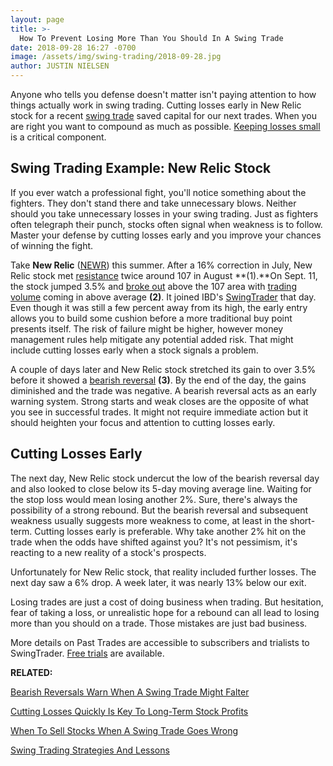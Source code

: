 ```yaml
---
layout: page
title: >-
  How To Prevent Losing More Than You Should In A Swing Trade
date: 2018-09-28 16:27 -0700
image: /assets/img/swing-trading/2018-09-28.jpg
author: JUSTIN NIELSEN
---
```






Anyone who tells you defense doesn't matter isn't paying attention to how things actually work in swing trading. Cutting losses early in New Relic stock for a recent [swing trade](https://www.investors.com/ibd-university/swing-trading/) saved capital for our next trades. When you are right you want to compound as much as possible. [Keeping losses small](https://www.investors.com/research/swing-trading/cutting-losses-is-key-to-long-term-stock-profits/) is a critical component.




Swing Trading Example: New Relic Stock
--------------------------------------


If you ever watch a professional fight, you'll notice something about the fighters. They don't stand there and take unnecessary blows. Neither should you take unnecessary losses in your swing trading. Just as fighters often telegraph their punch, stocks often signal when weakness is to follow. Master your defense by cutting losses early and you improve your chances of winning the fight.


Take **New Relic** ([NEWR](https://research.investors.com/quote.aspx?symbol=NEWR)) this summer. After a 16% correction in July, New Relic stock met [resistance](https://www.investors.com/research/swing-trading/villains-say-resistance-is-futile-swing-traders-disagree/) twice around 107 in August **(1).**On Sept. 11, the stock jumped 3.5% and [broke out](https://www.investors.com/how-to-invest/investors-corner/stocks-on-the-rise-breakout-stocks/) above the 107 area with [trading volume](https://www.investors.com/research/swing-trading/how-much-trading-volume-is-enough-in-swing-trades/) coming in above average **(2)**. It joined IBD's [SwingTrader](http://shop.investors.com/offer/splashresponsive.aspx?id=SwingTrader&src=A011LPH) that day. Even though it was still a few percent away from its high, the early entry allows you to build some cushion before a more traditional buy point presents itself. The risk of failure might be higher, however money management rules help mitigate any potential added risk. That might include cutting losses early when a stock signals a problem.


A couple of days later and New Relic stock stretched its gain to over 3.5% before it showed a [bearish reversal](https://www.investors.com/research/swing-trading/bearish-reversal-days-swing-trade/) **(3)**. By the end of the day, the gains diminished and the trade was negative. A bearish reversal acts as an early warning system. Strong starts and weak closes are the opposite of what you see in successful trades. It might not require immediate action but it should heighten your focus and attention to cutting losses early.


Cutting Losses Early
--------------------


The next day, New Relic stock undercut the low of the bearish reversal day and also looked to close below its 5-day moving average line. Waiting for the stop loss would mean losing another 2%. Sure, there's always the possibility of a strong rebound. But the bearish reversal and subsequent weakness usually suggests more weakness to come, at least in the short-term. Cutting losses early is preferable. Why take another 2% hit on the trade when the odds have shifted against you? It's not pessimism, it's reacting to a new reality of a stock's prospects.


Unfortunately for New Relic stock, that reality included further losses. The next day saw a 6% drop. A week later, it was nearly 13% below our exit.


Losing trades are just a cost of doing business when trading. But hesitation, fear of taking a loss, or unrealistic hope for a rebound can all lead to losing more than you should on a trade. Those mistakes are just bad business.


More details on Past Trades are accessible to subscribers and trialists to SwingTrader. [Free trials](http://shop.investors.com/offer/splashresponsive.aspx?id=SwingTrader&src=A011LPH) are available.


**RELATED:**


[Bearish Reversals Warn When A Swing Trade Might Falter](https://www.investors.com/research/swing-trading/bearish-reversal-days-swing-trade/)


[Cutting Losses Quickly Is Key To Long-Term Stock Profits](https://www.investors.com/research/swing-trading/cutting-losses-is-key-to-long-term-stock-profits/)


[When To Sell Stocks When A Swing Trade Goes Wrong](https://www.investors.com/research/swing-trading/when-to-sell-stocks-docusign-stock/)


[Swing Trading Strategies And Lessons](https://www.investors.com/ibd-university/swing-trading/)




